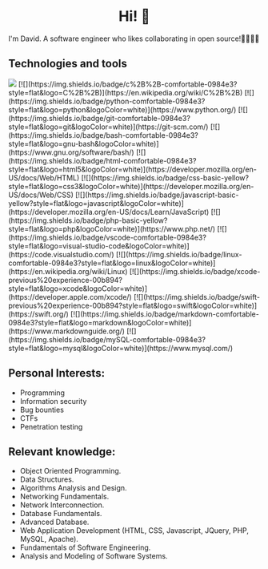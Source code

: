 <h1 align=center>Hi! 👋</h1>

I'm David. A software engineer who likes collaborating in open source!🧑🏽‍💻💙
<!--
**davidha99/davidha99** is a ✨ _special_ ✨ repository because its `README.md` (this file) appears on your GitHub profile.

Here are some ideas to get you started:

- 🔭 I’m currently working on ...
- 🌱 I’m currently learning ...
- 👯 I’m looking to collaborate on ...
- 🤔 I’m looking for help with ...
- 💬 Ask me about ...
- 📫 How to reach me: ...
- 😄 Pronouns: ...
- ⚡ Fun fact: ...
-->


## Technologies and tools
[![](https://img.shields.io/badge/c-comfortable-0984e3?style=flat&logo=c&logoColor=white)](https://simple.wikipedia.org/wiki/C_(programming_language)) [![](https://img.shields.io/badge/c%2B%2B-comfortable-0984e3?style=flat&logo=C%2B%2B)](https://en.wikipedia.org/wiki/C%2B%2B) [![](https://img.shields.io/badge/python-comfortable-0984e3?style=flat&logo=python&logoColor=white)](https://www.python.org/) [![](https://img.shields.io/badge/git-comfortable-0984e3?style=flat&logo=git&logoColor=white)](https://git-scm.com/) [![](https://img.shields.io/badge/bash-comfortable-0984e3?style=flat&logo=gnu-bash&logoColor=white)](https://www.gnu.org/software/bash/) [![](https://img.shields.io/badge/html-comfortable-0984e3?style=flat&logo=html5&logoColor=white)](https://developer.mozilla.org/en-US/docs/Web/HTML) [![](https://img.shields.io/badge/css-basic-yellow?style=flat&logo=css3&logoColor=white)](https://developer.mozilla.org/en-US/docs/Web/CSS) [![](https://img.shields.io/badge/javascript-basic-yellow?style=flat&logo=javascript&logoColor=white)](https://developer.mozilla.org/en-US/docs/Learn/JavaScript) [![](https://img.shields.io/badge/php-basic-yellow?style=flat&logo=php&logoColor=white)](https://www.php.net/) [![](https://img.shields.io/badge/vscode-comfortable-0984e3?style=flat&logo=visual-studio-code&logoColor=white)](https://code.visualstudio.com/) [![](https://img.shields.io/badge/linux-comfortable-0984e3?style=flat&logo=linux&logoColor=white)](https://en.wikipedia.org/wiki/Linux) [![](https://img.shields.io/badge/xcode-previous%20experience-00b894?style=flat&logo=xcode&logoColor=white)](https://developer.apple.com/xcode/) [![](https://img.shields.io/badge/swift-previous%20experience-00b894?style=flat&logo=swift&logoColor=white)](https://swift.org/) [![](https://img.shields.io/badge/markdown-comfortable-0984e3?style=flat&logo=markdown&logoColor=white)](https://www.markdownguide.org/) [![](https://img.shields.io/badge/mySQL-comfortable-0984e3?style=flat&logo=mysql&logoColor=white)](https://www.mysql.com/)


## **Personal Interests:**  
- Programming
- Information security
- Bug bounties
- CTFs
- Penetration testing

## **Relevant knowledge:**  
- Object Oriented Programming.
- Data Structures.
- Algorithms Analysis and Design.
- Networking Fundamentals.
- Network Interconnection.
- Database Fundamentals.
- Advanced Database.
- Web Application Development (HTML, CSS, Javascript, JQuery, PHP, MySQL, Apache).
- Fundamentals of Software Engineering.
- Analysis and Modeling of Software Systems.

